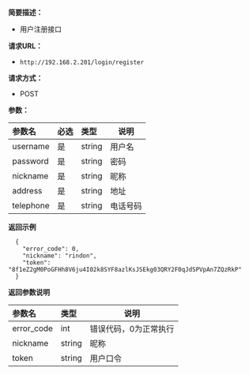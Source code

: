 
    
**简要描述：** 

- 用户注册接口

**请求URL：** 
- ` http://192.168.2.201/login/register `
  
**请求方式：**
- POST 

**参数：** 

|参数名|必选|类型|说明|
|:----    |:---|:----- |-----   |
|username |是  |string | 用户名  |
|password |是  |string | 密码    |
|nickname |是  |string | 昵称    |
|address  |是  |string | 地址    |
|telephone|是  |string | 电话号码|


 **返回示例**

``` 
  {
    "error_code": 0,
    "nickname": "rindon",
	"token": "8f1eZ2gM0PoGFHh8V6ju4I02k8SYF8azlKsJSEkg03QRY2F0qJdSPVpAn7ZQzRkP"
  }
```

 **返回参数说明** 

|参数名|类型|说明|
|:-----  |:-----|-----                           |
|error_code |int   | 错误代码，0为正常执行 |
|nickname |string | 昵称 |
|token | string | 用户口令 |
